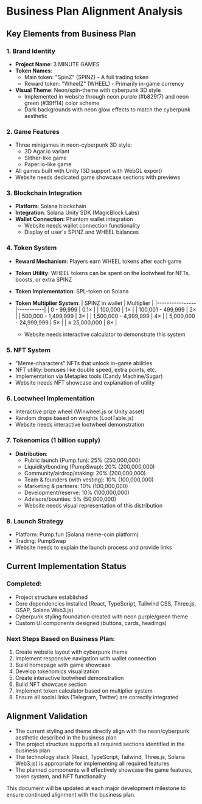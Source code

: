 # Business Plan Alignment Analysis

## Key Elements from Business Plan

### 1. Brand Identity
- **Project Name**: 3 MINUTE GAMES
- **Token Names**: 
  - Main token: "SpinZ" (SPINZ) - A full trading token
  - Reward token: "WheelZ" (WHEEL) - Primarily in-game currency
- **Visual Theme**: Neon/spin-theme with cyberpunk 3D style
  - Implemented in website through neon purple (#b829f7) and neon green (#39ff14) color scheme
  - Dark backgrounds with neon glow effects to match the cyberpunk aesthetic

### 2. Game Features
- Three minigames in neon-cyberpunk 3D style:
  - 3D Agar.io variant
  - Slither-like game
  - Paper.io-like game
- All games built with Unity (3D support with WebGL export)
- Website needs dedicated game showcase sections with previews

### 3. Blockchain Integration
- **Platform**: Solana blockchain
- **Integration**: Solana Unity SDK (MagicBlock Labs)
- **Wallet Connection**: Phantom wallet integration
  - Website needs wallet connection functionality
  - Display of user's SPINZ and WHEEL balances

### 4. Token System
- **Reward Mechanism**: Players earn WHEEL tokens after each game
- **Token Utility**: WHEEL tokens can be spent on the lootwheel for NFTs, boosts, or extra SPINZ
- **Token Implementation**: SPL-token on Solana
- **Token Multiplier System**:
  | SPINZ in wallet | Multiplier |
  |----------------|-----------|
  | 0 - 99,999 | 0.1× |
  | 100,000 | 1× |
  | 100,001 - 499,999 | 2× |
  | 500,000 - 1,499,999 | 3× |
  | 1,500,000 - 4,999,999 | 4× |
  | 5,000,000 - 24,999,999 | 5× |
  | ≥ 25,000,000 | 8× |
  
  - Website needs interactive calculator to demonstrate this system

### 5. NFT System
- "Meme-characters" NFTs that unlock in-game abilities
- NFT utility: bonuses like double speed, extra points, etc.
- Implementation via Metaplex tools (Candy Machine/Sugar)
- Website needs NFT showcase and explanation of utility

### 6. Lootwheel Implementation
- Interactive prize wheel (Winwheel.js or Unity asset)
- Random drops based on weights (LootTable.js)
- Website needs interactive lootwheel demonstration

### 7. Tokenomics (1 billion supply)
- **Distribution**:
  - Public launch (Pump.fun): 25% (250,000,000)
  - Liquidity/bonding (PumpSwap): 20% (200,000,000)
  - Community/airdrop/staking: 20% (200,000,000)
  - Team & founders (with vesting): 10% (100,000,000)
  - Marketing & partners: 10% (100,000,000)
  - Development/reserve: 10% (100,000,000)
  - Advisors/bounties: 5% (50,000,000)
  - Website needs visual representation of this distribution

### 8. Launch Strategy
- Platform: Pump.fun (Solana meme-coin platform)
- Trading: PumpSwap
- Website needs to explain the launch process and provide links

## Current Implementation Status

### Completed:
- Project structure established
- Core dependencies installed (React, TypeScript, Tailwind CSS, Three.js, GSAP, Solana Web3.js)
- Cyberpunk styling foundation created with neon purple/green theme
- Custom UI components designed (buttons, cards, headings)

### Next Steps Based on Business Plan:
1. Create website layout with cyberpunk theme
2. Implement responsive navigation with wallet connection
3. Build homepage with game showcase
4. Develop tokenomics visualization
5. Create interactive lootwheel demonstration
6. Build NFT showcase section
7. Implement token calculator based on multiplier system
8. Ensure all social links (Telegram, Twitter) are correctly integrated

## Alignment Validation
- The current styling and theme directly align with the neon/cyberpunk aesthetic described in the business plan
- The project structure supports all required sections identified in the business plan
- The technology stack (React, TypeScript, Tailwind, Three.js, Solana Web3.js) is appropriate for implementing all required features
- The planned components will effectively showcase the game features, token system, and NFT functionality

This document will be updated at each major development milestone to ensure continued alignment with the business plan.
